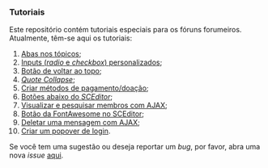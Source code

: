 ### Tutoriais

Este repositório contém tutoriais especiais para os fóruns forumeiros.  
Atualmente, têm-se aqui os tutoriais:

1. [Abas nos tópicos](https://github.com/Forumeiros/Tutoriais/tree/master/src/topic-tabs);
2. [Inputs (_radio_ e _checkbox_) personalizados](https://github.com/Forumeiros/Tutoriais/tree/master/src/styled-inputs);
3. [Botão de voltar ao topo](https://github.com/Forumeiros/Tutoriais/tree/master/src/scrolltop-button);
4. [_Quote Collapse_](https://github.com/Forumeiros/Tutoriais/tree/master/src/quote-collapse);
5. [Criar métodos de pagamento/doação](https://github.com/Forumeiros/Tutoriais/tree/master/src/payment-methods);
6. [Botões abaixo do _SCEditor_](https://github.com/Forumeiros/Tutoriais/tree/master/src/buttons-below-sceditor);
7. [Visualizar e pesquisar membros com AJAX](https://github.com/Forumeiros/Tutoriais/tree/master/src/ajax-userlist);
8. [Botão da FontAwesome no SCEditor](https://github.com/Forumeiros/Tutoriais/tree/master/src/sceditor-fontawesome-button);
9. [Deletar uma mensagem com AJAX](https://github.com/Forumeiros/Tutoriais/tree/master/src/ajax-delete-post);
10. [Criar um popover de login](https://github.com/Forumeiros/Tutoriais/tree/master/src/login-popover).

Se você tem uma sugestão ou deseja reportar um _bug_, por favor, abra uma nova _issue_ [aqui](https://github.com/Forumeiros/Tutoriais/issues).
